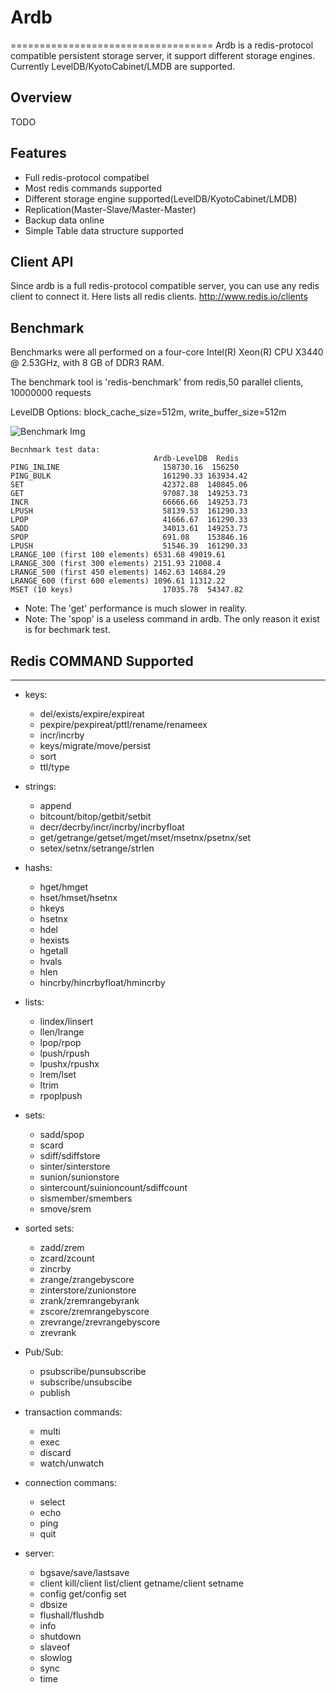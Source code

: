 # Ardb
===================================
Ardb is a redis-protocol compatible persistent storage server, it support different storage engines. Currently LevelDB/KyotoCabinet/LMDB are supported. 

## Overview
TODO

## Features
- Full redis-protocol compatibel
- Most redis commands supported
- Different storage engine supported(LevelDB/KyotoCabinet/LMDB)
- Replication(Master-Slave/Master-Master)
- Backup data online
- Simple Table data structure supported

## Client API
Since ardb is a full redis-protocol compatible server, you can use any redis client to connect it. Here lists all redis clients. <http://www.redis.io/clients>

## Benchmark
Benchmarks were all performed on a four-core Intel(R) Xeon(R) CPU X3440 @ 2.53GHz, with 8 GB of DDR3 RAM.

The benchmark tool is 'redis-benchmark' from redis,50 parallel clients, 10000000 requests

LevelDB Options: block_cache_size=512m, write_buffer_size=512m

![Benchmark Img](https://raw.github.com/yinqiwen/ardb/master/doc/benchmark.png)

	Becnhmark test data:
	                                Ardb-LevelDB  Redis    PING_INLINE	                      158730.16  156250    PING_BULK	                      161290.33 163934.42    SET	                              42372.88	140845.06    GET	                              97087.38	149253.73    INCR	                          66666.66	149253.73    LPUSH	                          58139.53	161290.33    LPOP	                          41666.67	161290.33    SADD	                          34013.61	149253.73    SPOP	                          691.08	153846.16    LPUSH	                          51546.39	161290.33    LRANGE_100 (first 100 elements)	6531.68	49019.61    LRANGE_300 (first 300 elements)	2151.93	21008.4    LRANGE_500 (first 450 elements)	1462.63	14684.29    LRANGE_600 (first 600 elements)	1096.61	11312.22    MSET (10 keys)	                  17035.78	54347.82

- Note: The 'get' performance is much slower in reality.
- Note: The 'spop' is a useless command in ardb. The only reason it exist is for bechmark test. 
         

## Redis COMMAND Supported
------------------------------------------
* keys:
  - del/exists/expire/expireat
  - pexpire/pexpireat/pttl/rename/renameex
  - incr/incrby
  - keys/migrate/move/persist
  - sort
  - ttl/type

* strings:
  - append
  - bitcount/bitop/getbit/setbit
  - decr/decrby/incr/incrby/incrbyfloat
  - get/getrange/getset/mget/mset/msetnx/psetnx/set
  - setex/setnx/setrange/strlen

* hashs:
  - hget/hmget
  - hset/hmset/hsetnx
  - hkeys
  - hsetnx
  - hdel
  - hexists
  - hgetall
  - hvals
  - hlen
  - hincrby/hincrbyfloat/hmincrby
  
* lists:
  - lindex/linsert
  - llen/lrange
  - lpop/rpop
  - lpush/rpush
  - lpushx/rpushx
  - lrem/lset
  - ltrim
  - rpoplpush
  
* sets:
  - sadd/spop
  - scard
  - sdiff/sdiffstore
  - sinter/sinterstore
  - sunion/sunionstore
  - sintercount/suinioncount/sdiffcount
  - sismember/smembers
  - smove/srem
  
* sorted sets:
  - zadd/zrem
  - zcard/zcount
  - zincrby
  - zrange/zrangebyscore
  - zinterstore/zunionstore
  - zrank/zremrangebyrank
  - zscore/zremrangebyscore
  - zrevrange/zrevrangebyscore
  - zrevrank
  
* Pub/Sub:
  - psubscribe/punsubscribe
  - subscribe/unsubscibe
  - publish
  
* transaction commands:
  - multi
  - exec
  - discard
  - watch/unwatch

* connection commans:
  - select
  - echo
  - ping
  - quit

* server:
  - bgsave/save/lastsave
  - client kill/client list/client getname/client setname
  - config get/config set
  - dbsize
  - flushall/flushdb
  - info
  - shutdown
  - slaveof
  - slowlog
  - sync
  - time







